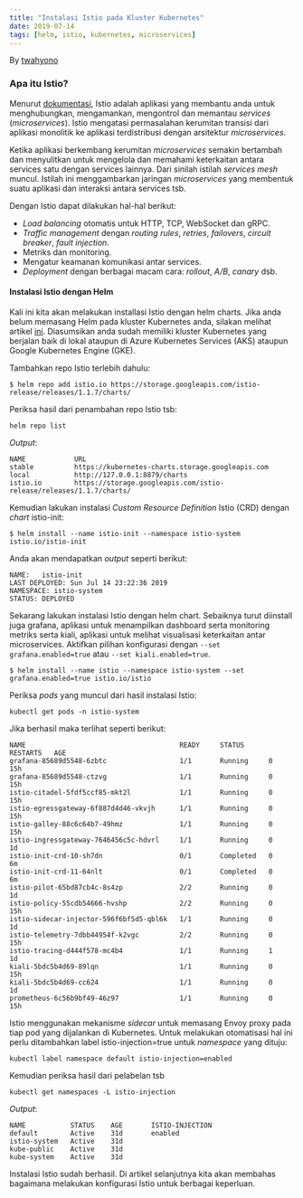 ```yaml
---
title: "Instalasi Istio pada Kluster Kubernetes"
date: 2019-07-14
tags: [helm, istio, kubernetes, microservices]
---
```


By [twahyono](mailto:twahyono@qnp.co.id)

### Apa itu Istio?
Menurut [dokumentasi](https://istio.io/docs/concepts/what-is-istio/), Istio adalah aplikasi yang membantu anda untuk menghubungkan, mengamankan, mengontrol dan memantau _services_ (_microservices_). Istio mengatasi permasalahan kerumitan transisi dari aplikasi monolitik ke aplikasi terdistribusi dengan arsitektur _microservices_.

Ketika aplikasi berkembang kerumitan _microservices_ semakin bertambah dan menyulitkan untuk mengelola dan memahami keterkaitan antara services satu dengan services lainnya. Dari sinilah istilah _services mesh_ muncul. Istilah ini menggambarkan jaringan _microservices_ yang membentuk suatu aplikasi dan interaksi antara services tsb.

Dengan Istio dapat dilakukan hal-hal berikut:

- _Load balancing_ otomatis untuk HTTP, TCP, WebSocket dan gRPC.
- _Traffic management_ dengan _routing rules_, _retries_, _failovers_, _circuit breaker_, _fault injection_.
- Metriks dan monitoring.
- Mengatur keamanan komunikasi antar services.
- _Deployment_ dengan berbagai macam cara: _rollout_, _A/B_, _canary_ dsb.

#### Instalasi Istio dengan Helm
Kali ini kita akan melakukan installasi Istio dengan helm charts. Jika anda belum memasang Helm pada kluster Kubernetes anda, silakan melihat artikel [ini](https://qnpindonesia.github.io/helm-installation). Diasumsikan anda sudah memiliki kluster Kubernetes yang berjalan baik di lokal ataupun di Azure Kubernetes Services (AKS) ataupun Google Kubernetes Engine (GKE).

Tambahkan repo Istio terlebih dahulu:
```
$ helm repo add istio.io https://storage.googleapis.com/istio-release/releases/1.1.7/charts/
```

Periksa hasil dari penambahan repo Istio tsb:
```
helm repo list
```

_Output_:
```
NAME            URL
stable          https://kubernetes-charts.storage.googleapis.com
local           http://127.0.0.1:8879/charts
istio.io        https://storage.googleapis.com/istio-release/releases/1.1.7/charts/
```

Kemudian lakukan instalasi _Custom Resource Definition_ Istio (CRD) dengan _chart_ istio-init:
```
$ helm install --name istio-init --namespace istio-system istio.io/istio-init
```

Anda akan mendapatkan _output_ seperti berikut:
```
NAME:   istio-init
LAST DEPLOYED: Sun Jul 14 23:22:36 2019
NAMESPACE: istio-system
STATUS: DEPLOYED
```

Sekarang lakukan instalasi Istio dengan helm chart. Sebaiknya turut diinstall juga grafana, aplikasi untuk menampilkan dashboard serta monitoring metriks serta kiali, aplikasi untuk melihat visualisasi keterkaitan antar microservices. Aktifkan pilihan konfigurasi dengan ```--set grafana.enabled=true``` atau ```--set kiali.enabled=true```.

```
$ helm install --name istio --namespace istio-system --set grafana.enabled=true istio.io/istio
```

Periksa _pods_ yang muncul dari hasil instalasi Istio:
```
kubectl get pods -n istio-system
```

Jika berhasil maka terlihat seperti berikut:
```
NAME                                      READY     STATUS      RESTARTS   AGE
grafana-85689d5548-6zbtc                  1/1       Running     0          15h
grafana-85689d5548-ctzvg                  1/1       Running     0          15h
istio-citadel-5fdf5ccf85-mkt2l            1/1       Running     0          15h
istio-egressgateway-6f887d4d46-vkvjh      1/1       Running     0          15h
istio-galley-88c6c64b7-49hmz              1/1       Running     0          15h
istio-ingressgateway-7646456c5c-hdvrl     1/1       Running     0          1d
istio-init-crd-10-sh7dn                   0/1       Completed   0          6m
istio-init-crd-11-64nlt                   0/1       Completed   0          6m
istio-pilot-65bd87cb4c-8s4zp              2/2       Running     0          1d
istio-policy-55cdb54666-hvshp             2/2       Running     0          15h
istio-sidecar-injector-596f6bf5d5-qbl6k   1/1       Running     0          1d
istio-telemetry-7dbb44954f-k2vgc          2/2       Running     0          15h
istio-tracing-d444f578-mc4b4              1/1       Running     1          1d
kiali-5bdc5b4d69-89lqn                    1/1       Running     0          15h
kiali-5bdc5b4d69-cc624                    1/1       Running     0          1d
prometheus-6c56b9bf49-46z97               1/1       Running     0          15h
```

Istio menggunakan mekanisme _sidecar_ untuk memasang Envoy proxy pada tiap pod yang dijalankan di Kubernetes. Untuk melakukan otomatisasi hal ini perlu ditambahkan label istio-injection=true untuk _namespace_ yang dituju:

```
kubectl label namespace default istio-injection=enabled
```

Kemudian periksa hasil dari pelabelan tsb
```
kubectl get namespaces -L istio-injection
```

_Output_:
```
NAME           STATUS    AGE       ISTIO-INJECTION
default        Active    31d       enabled
istio-system   Active    31d
kube-public    Active    31d
kube-system    Active    31d
```

Instalasi Istio sudah berhasil. Di artikel selanjutnya kita akan membahas bagaimana melakukan konfigurasi Istio untuk berbagai keperluan. 